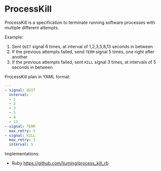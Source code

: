 # ProcessKill
ProcessKill is a specification to terminate running software processes with multiple different attempts.

Example:

1. Sent `QUIT` signal 6 times, at interval of 1,2,3,5,8,13 seconds in between
2. If the previous attempts failed, send `TERM` signal 5 times, one right after another
3. If the previous attempts failed, sent `KILL` signal 3 times, at intervals of 5 seconds in between

ProcessKill plan in YAML format:
```yaml
---
- signal: QUIT
  interval:
  - 1
  - 2
  - 3
  - 5
  - 8
  - 13
- signal: TERM
  max_retry: 5
- signal: KILL
  max_retry: 3
  interval: 5
```

Implementations:

* Ruby https://github.com/liuming/process_kill_rb
